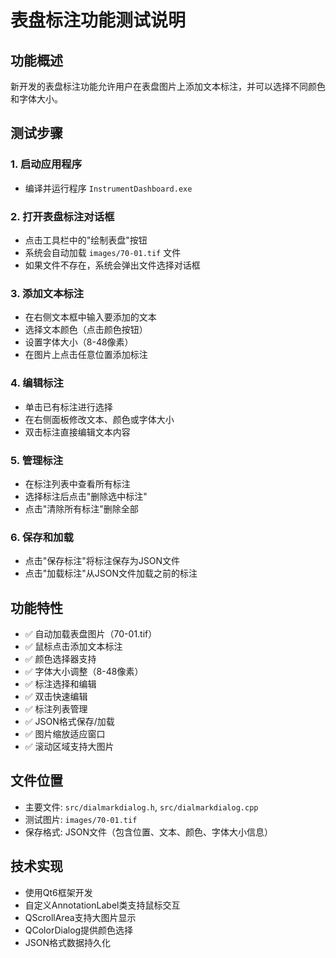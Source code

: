 # 表盘标注功能测试说明

## 功能概述

新开发的表盘标注功能允许用户在表盘图片上添加文本标注，并可以选择不同颜色和字体大小。

## 测试步骤

### 1. 启动应用程序
- 编译并运行程序 `InstrumentDashboard.exe`

### 2. 打开表盘标注对话框
- 点击工具栏中的"绘制表盘"按钮
- 系统会自动加载 `images/70-01.tif` 文件
- 如果文件不存在，系统会弹出文件选择对话框

### 3. 添加文本标注
- 在右侧文本框中输入要添加的文本
- 选择文本颜色（点击颜色按钮）
- 设置字体大小（8-48像素）
- 在图片上点击任意位置添加标注

### 4. 编辑标注
- 单击已有标注进行选择
- 在右侧面板修改文本、颜色或字体大小
- 双击标注直接编辑文本内容

### 5. 管理标注
- 在标注列表中查看所有标注
- 选择标注后点击"删除选中标注"
- 点击"清除所有标注"删除全部

### 6. 保存和加载
- 点击"保存标注"将标注保存为JSON文件
- 点击"加载标注"从JSON文件加载之前的标注

## 功能特性

- ✅ 自动加载表盘图片（70-01.tif）
- ✅ 鼠标点击添加文本标注
- ✅ 颜色选择器支持
- ✅ 字体大小调整（8-48像素）
- ✅ 标注选择和编辑
- ✅ 双击快速编辑
- ✅ 标注列表管理
- ✅ JSON格式保存/加载
- ✅ 图片缩放适应窗口
- ✅ 滚动区域支持大图片

## 文件位置

- 主要文件: `src/dialmarkdialog.h`, `src/dialmarkdialog.cpp`
- 测试图片: `images/70-01.tif`
- 保存格式: JSON文件（包含位置、文本、颜色、字体大小信息）

## 技术实现

- 使用Qt6框架开发
- 自定义AnnotationLabel类支持鼠标交互
- QScrollArea支持大图片显示
- QColorDialog提供颜色选择
- JSON格式数据持久化 